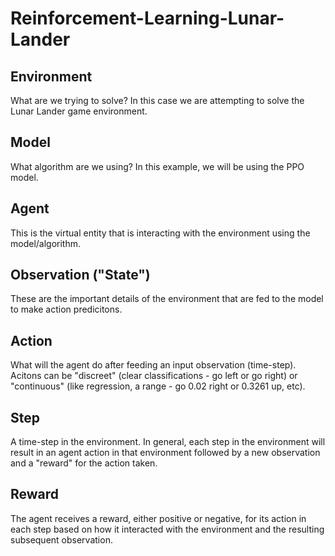 # Reinforcement-Learning-Lunar-Lander

## Environment
What are we trying to solve? In this case we are attempting to solve the Lunar Lander game environment.

## Model 
What algorithm are we using? In this example, we will be using the PPO model.

## Agent
This is the virtual entity that is interacting with the environment using the model/algorithm.

## Observation ("State")
These are the important details of the environment that are fed to the model to make action predicitons. 

## Action 
What will the agent do after feeding an input observation (time-step).
Acitons can be "discreet" (clear classifications - go left or go right) or "continuous" (like regression, a range - go 0.02 right or 0.3261 up, etc).

## Step
A time-step in the environment. In general, each step in the environment will result in an agent action in that environment followed by a new observation and a "reward" for the action taken. 

## Reward
The agent receives a reward, either positive or negative, for its action in each step based on how it interacted with the environment and the resulting subsequent observation.